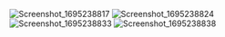 ![Screenshot_1695238817](https://github.com/daemonvk18/course_app/assets/120740623/6a3226cb-a9c6-42f6-b151-3d8dbfb58dd7)
![Screenshot_1695238824](https://github.com/daemonvk18/course_app/assets/120740623/683cc8e3-7375-4b31-b07e-32135fde963a)
![Screenshot_1695238833](https://github.com/daemonvk18/course_app/assets/120740623/9ab8d4a0-eb9f-406a-81b8-a7eba045ce51)
![Screenshot_1695238838](https://github.com/daemonvk18/course_app/assets/120740623/6afc1bfc-d708-450f-9836-ff86cdfa0ae7)

